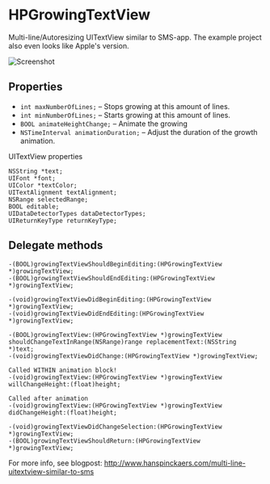 HPGrowingTextView
=================

Multi-line/Autoresizing UITextView similar to SMS-app. The example project also even looks like Apple's version.

![Screenshot](http://f.cl.ly/items/270f2F3q3d3q142m140A/ss.png)

Properties
----------
* `int maxNumberOfLines;` – Stops growing at this amount of lines.
* `int minNumberOfLines;` – Starts growing at this amount of lines.
* `BOOL animateHeightChange;` – Animate the growing
* `NSTimeInterval animationDuration;` – Adjust the duration of the growth animation.

UITextView properties

	NSString *text;
	UIFont *font;
	UIColor *textColor;
	UITextAlignment textAlignment;
	NSRange selectedRange;
	BOOL editable;
	UIDataDetectorTypes dataDetectorTypes;
	UIReturnKeyType returnKeyType;

Delegate methods
---------------

	-(BOOL)growingTextViewShouldBeginEditing:(HPGrowingTextView *)growingTextView;
	-(BOOL)growingTextViewShouldEndEditing:(HPGrowingTextView *)growingTextView;
 
	-(void)growingTextViewDidBeginEditing:(HPGrowingTextView *)growingTextView;
	-(void)growingTextViewDidEndEditing:(HPGrowingTextView *)growingTextView;
 
	-(BOOL)growingTextView:(HPGrowingTextView *)growingTextView shouldChangeTextInRange(NSRange)range replacementText:(NSString *)text;
	-(void)growingTextViewDidChange:(HPGrowingTextView *)growingTextView;
 
	Called WITHIN animation block!
	-(void)growingTextView:(HPGrowingTextView *)growingTextView willChangeHeight:(float)height;
 
	Called after animation
	-(void)growingTextView:(HPGrowingTextView *)growingTextView didChangeHeight:(float)height;
 
	-(void)growingTextViewDidChangeSelection:(HPGrowingTextView *)growingTextView;
	-(BOOL)growingTextViewShouldReturn:(HPGrowingTextView *)growingTextView;

For more info, see blogpost: http://www.hanspinckaers.com/multi-line-uitextview-similar-to-sms
